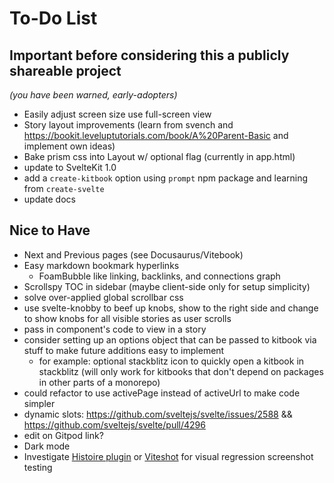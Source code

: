 # To-Do List

## Important before considering this a publicly shareable project
*(you have been warned, early-adopters)*

- Easily adjust screen size use full-screen view
- Story layout improvements (learn from svench and https://bookit.leveluptutorials.com/book/A%20Parent-Basic and implement own ideas)
- Bake prism css into Layout w/ optional flag (currently in app.html)
- update to SvelteKit 1.0
- add a `create-kitbook` option using `prompt` npm package and learning from `create-svelte`
- update docs

## Nice to Have
- Next and Previous pages (see Docusaurus/Vitebook)
- Easy markdown bookmark hyperlinks
  - FoamBubble like linking, backlinks, and connections graph
- Scrollspy TOC in sidebar (maybe client-side only for setup simplicity)
- solve over-applied global scrollbar css
- use svelte-knobby to beef up knobs, show to the right side and change to show knobs for all visible stories as user scrolls
- pass in component's code to view in a story
- consider setting up an options object that can be passed to kitbook via stuff to make future additions easy to implement
  - for example: optional stackblitz icon to quickly open a kitbook in stackblitz (will only work for kitbooks that don't depend on packages in other parts of a monorepo) 
- could refactor to use activePage instead of activeUrl to make code simpler
- dynamic slots: https://github.com/sveltejs/svelte/issues/2588 && https://github.com/sveltejs/svelte/pull/4296
- edit on Gitpod link?
- Dark mode
- Investigate [Histoire plugin](https://github.com/histoire-dev/histoire/tree/main/packages/histoire-plugin-screenshot) or [Viteshot](https://viteshot.com/) for visual regression screenshot testing
